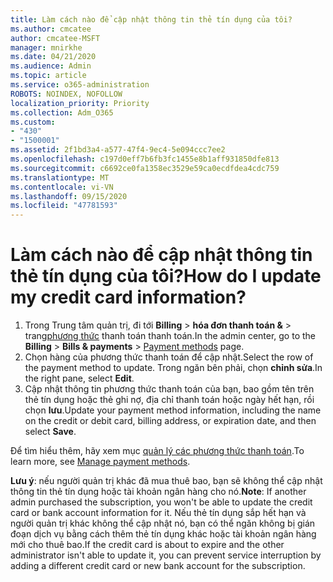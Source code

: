 ```yaml
---
title: Làm cách nào để cập nhật thông tin thẻ tín dụng của tôi?
ms.author: cmcatee
author: cmcatee-MSFT
manager: mnirkhe
ms.date: 04/21/2020
ms.audience: Admin
ms.topic: article
ms.service: o365-administration
ROBOTS: NOINDEX, NOFOLLOW
localization_priority: Priority
ms.collection: Adm_O365
ms.custom:
- "430"
- "1500001"
ms.assetid: 2f1bd3a4-a577-47f4-9ec4-5e094ccc7ee2
ms.openlocfilehash: c197d0eff7b6fb3fc1455e8b1aff931850dfe813
ms.sourcegitcommit: c6692ce0fa1358ec3529e59ca0ecdfdea4cdc759
ms.translationtype: MT
ms.contentlocale: vi-VN
ms.lasthandoff: 09/15/2020
ms.locfileid: "47781593"
---
```

# <a name="how-do-i-update-my-credit-card-information"></a><span data-ttu-id="7d020-102">Làm cách nào để cập nhật thông tin thẻ tín dụng của tôi?</span><span class="sxs-lookup"><span data-stu-id="7d020-102">How do I update my credit card information?</span></span>

1. <span data-ttu-id="7d020-103">Trong Trung tâm quản trị, đi tới **Billing**  >  **hóa đơn thanh toán &**  >  trang[phương thức](https://go.microsoft.com/fwlink/p/?linkid=2018806) thanh toán thanh toán.</span><span class="sxs-lookup"><span data-stu-id="7d020-103">In the admin center, go to the **Billing** > **Bills & payments** > [Payment methods](https://go.microsoft.com/fwlink/p/?linkid=2018806) page.</span></span>
2. <span data-ttu-id="7d020-104">Chọn hàng của phương thức thanh toán để cập nhật.</span><span class="sxs-lookup"><span data-stu-id="7d020-104">Select the row of the payment method to update.</span></span> <span data-ttu-id="7d020-105">Trong ngăn bên phải, chọn **chỉnh sửa**.</span><span class="sxs-lookup"><span data-stu-id="7d020-105">In the right pane, select **Edit**.</span></span>
3. <span data-ttu-id="7d020-106">Cập nhật thông tin phương thức thanh toán của bạn, bao gồm tên trên thẻ tín dụng hoặc thẻ ghi nợ, địa chỉ thanh toán hoặc ngày hết hạn, rồi chọn **lưu**.</span><span class="sxs-lookup"><span data-stu-id="7d020-106">Update your payment method information, including the name on the credit or debit card, billing address, or expiration date, and then select **Save**.</span></span>

<span data-ttu-id="7d020-107">Để tìm hiểu thêm, hãy xem mục [quản lý các phương thức thanh toán](https://docs.microsoft.com/microsoft-365/commerce/billing-and-payments/manage-payment-methods).</span><span class="sxs-lookup"><span data-stu-id="7d020-107">To learn more, see [Manage payment methods](https://docs.microsoft.com/microsoft-365/commerce/billing-and-payments/manage-payment-methods).</span></span>

<span data-ttu-id="7d020-108">**Lưu ý**: nếu người quản trị khác đã mua thuê bao, bạn sẽ không thể cập nhật thông tin thẻ tín dụng hoặc tài khoản ngân hàng cho nó.</span><span class="sxs-lookup"><span data-stu-id="7d020-108">**Note**: If another admin purchased the subscription, you won't be able to update the credit card or bank account information for it.</span></span> <span data-ttu-id="7d020-109">Nếu thẻ tín dụng sắp hết hạn và người quản trị khác không thể cập nhật nó, bạn có thể ngăn không bị gián đoạn dịch vụ bằng cách thêm thẻ tín dụng khác hoặc tài khoản ngân hàng mới cho thuê bao.</span><span class="sxs-lookup"><span data-stu-id="7d020-109">If the credit card is about to expire and the other administrator isn't able to update it, you can prevent service interruption by adding a different credit card or new bank account for the subscription.</span></span>